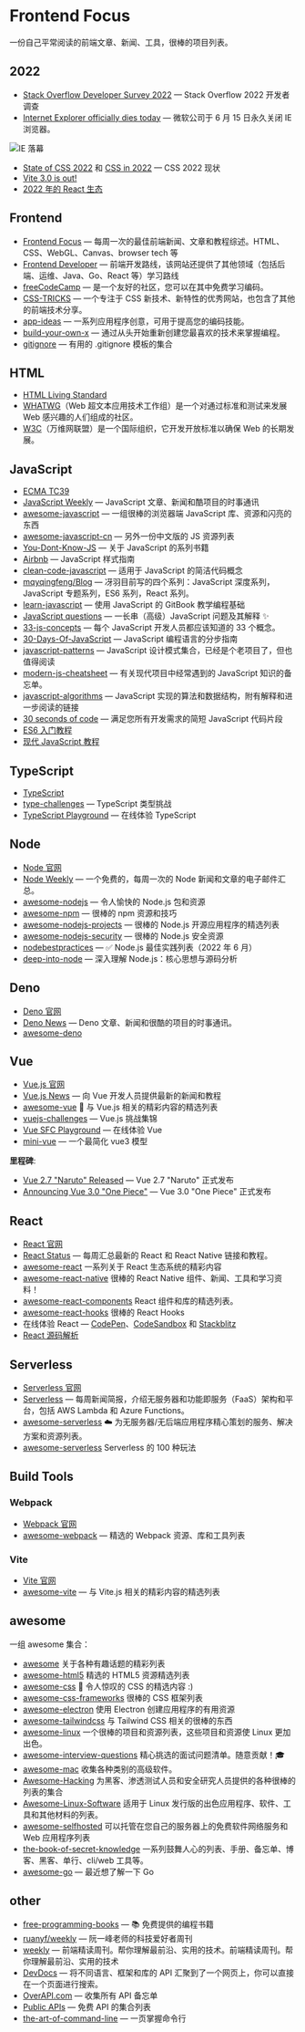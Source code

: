 # Frontend Focus

一份自己平常阅读的前端文章、新闻、工具，很棒的项目列表。

## 2022

- [Stack Overflow Developer Survey 2022](https://survey.stackoverflow.co/2022/) — Stack Overflow 2022 开发者调查
- [Internet Explorer officially dies today](https://www.trustedreviews.com/news/internet-explorer-officially-dies-today-4241472) — 微软公司于 6 月 15 日永久关闭 IE 浏览器。

![IE 落幕](https://upload-images.jianshu.io/upload_images/18281896-861e71f736cdc412.png?imageMogr2/auto-orient/strip%7CimageView2/2/w/1240)

- [State of CSS 2022](https://web.dev/state-of-css-2022/) 和 [CSS in 2022](https://www.bram.us/2021/12/27/css-in-2022/) — CSS 2022 现状
- [Vite 3.0 is out!](https://vitejs.dev/blog/announcing-vite3.html)
- [2022 年的 React 生态](https://juejin.cn/post/7085542534943883301)

## Frontend

- [Frontend Focus](https://frontendfoc.us/) — 每周一次的最佳前端新闻、文章和教程综述。HTML、CSS、WebGL、Canvas、browser tech 等
- [Frontend Developer](https://roadmap.sh/frontend) — 前端开发路线，该网站还提供了其他领域（包括后端、运维、Java、Go、React 等）学习路线
- [freeCodeCamp](https://www.freecodecamp.org/) — 是一个友好的社区，您可以在其中免费学习编码。
- [CSS-TRICKS](https://link.juejin.cn/?target=https%3A%2F%2Fcss-tricks.com%2F) — 一个专注于 CSS 新技术、新特性的优秀网站，也包含了其他的前端技术分享。
- [app-ideas](https://github.com/florinpop17/app-ideas) — 一系列应用程序创意，可用于提高您的编码技能。
- [build-your-own-x](https://github.com/codecrafters-io/build-your-own-x) — 通过从头开始重新创建您最喜欢的技术来掌握编程。
- [gitignore](https://github.com/github/gitignore) — 有用的 .gitignore 模板的集合

## HTML

- [HTML Living Standard](https://html.spec.whatwg.org/multipage/)
- [WHATWG](https://whatwg.org/)（Web 超文本应用技术工作组）是一个对通过标准和测试来发展 Web 感兴趣的人们组成的社区。
- [W3C](https://www.w3.org/)（万维网联盟）是一个国际组织，它开发开放标准以确保 Web 的长期发展。

## JavaScript

- [ECMA TC39](https://github.com/tc39)
- [JavaScript Weekly](https://javascriptweekly.com/) — JavaScript 文章、新闻和酷项目的时事通讯
- [awesome-javascript](https://github.com/sorrycc/awesome-javascript) — 一组很棒的浏览器端 JavaScript 库、资源和闪亮的东西
- [awesome-javascript-cn](https://github.com/jobbole/awesome-javascript-cn) — 另外一份中文版的 JS 资源列表
- [You-Dont-Know-JS](https://github.com/getify/You-Dont-Know-JS) — 关于 JavaScript 的系列书籍
- [Airbnb](https://github.com/airbnb/javascript) — JavaScript 样式指南
- [clean-code-javascript](https://github.com/ryanmcdermott/clean-code-javascript) — 适用于 JavaScript 的简洁代码概念
- [mqyqingfeng/Blog](https://github.com/mqyqingfeng/Blog) — 冴羽目前写的四个系列：JavaScript 深度系列，JavaScript 专题系列，ES6 系列，React 系列。
- [learn-javascript](https://gitbook.gitbook.io/learn-javascript/) — 使用 JavaScript 的 GitBook 教学编程基础
- [JavaScript questions](https://github.com/lydiahallie/javascript-questions) — 一长串（高级）JavaScript 问题及其解释 ✨
- [33-js-concepts](https://github.com/leonardomso/33-js-concepts) — 每个 JavaScript 开发人员都应该知道的 33 个概念。
- [30-Days-Of-JavaScript](https://github.com/Asabeneh/30-Days-Of-JavaScript) — JavaScript 编程语言的分步指南
- [javascript-patterns](https://github.com/shichuan/javascript-patterns) — JavaScript 设计模式集合，已经是个老项目了，但也值得阅读
- [modern-js-cheatsheet](https://github.com/mbeaudru/modern-js-cheatsheet) — 有关现代项目中经常遇到的 JavaScript 知识的备忘单。
- [javascript-algorithms](https://github.com/trekhleb/javascript-algorithms) — JavaScript 实现的算法和数据结构，附有解释和进一步阅读的链接
- [30 seconds of code](https://www.30secondsofcode.org/) — 满足您所有开发需求的简短 JavaScript 代码片段
- [ES6 入门教程](https://es6.ruanyifeng.com/)
- [现代 JavaScript 教程](https://zh.javascript.info/)

## TypeScript

- [TypeScript](https://github.com/microsoft/TypeScript)
- [type-challenges](https://github.com/type-challenges/type-challenges) — TypeScript 类型挑战
- [TypeScript Playground](https://www.typescriptlang.org/play) — 在线体验 TypeScript

## Node

- [Node 官网](https://nodejs.org/en/)
- [Node Weekly](https://nodeweekly.com/) — 一个免费的，每周一次的 Node 新闻和文章的电子邮件汇总。
- [awesome-nodejs](https://github.com/sindresorhus/awesome-nodejs) — 令人愉快的 Node.js 包和资源
- [awesome-npm](https://github.com/sindresorhus/awesome-npm) — 很棒的 npm 资源和技巧
- [awesome-nodejs-projects](https://github.com/sqreen/awesome-nodejs-projects) — 很棒的 Node.js 开源应用程序的精选列表
- [awesome-nodejs-security](https://github.com/lirantal/awesome-nodejs-security) — 很棒的 Node.js 安全资源
- [nodebestpractices](https://github.com/goldbergyoni/nodebestpractices) — ✅ Node.js 最佳实践列表（2022 年 6 月）
- [deep-into-node](https://github.com/yjhjstz/deep-into-node) — 深入理解 Node.js：核心思想与源码分析

## Deno

- [Deno 官网](https://deno.land/)
- [Deno News](https://deno.news/) — Deno 文章、新闻和很酷的项目的时事通讯。
- [awesome-deno](https://github.com/denolib/awesome-deno)

## Vue

- [Vue.js 官网](https://vuejs.org/)
- [Vue.js News](https://news.vuejs.org/) — 向 Vue 开发人员提供最新的新闻和教程
- [awesome-vue](https://github.com/vuejs/awesome-vue) 🎉 与 Vue.js 相关的精彩内容的精选列表
- [vuejs-challenges](https://github.com/webfansplz/vuejs-challenges) — Vue.js 挑战集锦
- [Vue SFC Playground](https://sfc.vuejs.org/) — 在线体验 Vue
- [mini-vue](https://github.com/cuixiaorui/mini-vue) — 一个最简化 vue3 模型

**里程碑**:

- [Vue 2.7 "Naruto" Released](https://blog.vuejs.org/posts/vue-2-7-naruto.html) — Vue 2.7 "Naruto" 正式发布
- [Announcing Vue 3.0 "One Piece"](https://blog.vuejs.org/posts/vue-3-one-piece.html) — Vue 3.0 "One Piece" 正式发布

## React

- [React 官网](https://github.com/facebook/react)
- [React Status](https://react.statuscode.com/) — 每周汇总最新的 React 和 React Native 链接和教程。
- [awesome-react](https://github.com/enaqx/awesome-react) 一系列关于 React 生态系统的精彩内容
- [awesome-react-native](https://github.com/jondot/awesome-react-native) 很棒的 React Native 组件、新闻、工具和学习资料！
- [awesome-react-components](https://github.com/brillout/awesome-react-components) React 组件和库的精选列表。
- [awesome-react-hooks](https://github.com/rehooks/awesome-react-hooks) 很棒的 React Hooks
- 在线体验 React — [CodePen](https://reactjs.org/redirect-to-codepen/hello-world)、[CodeSandbox](https://codesandbox.io/s/new) 和 [Stackblitz](https://stackblitz.com/fork/react)
- [React 源码解析](https://react.jokcy.me/)

## Serverless

- [Serverless 官网](https://cn.serverless.com/)
- [Serverless](https://serverless.email/) — 每周新闻简报，介绍无服务器和功能即服务（FaaS）架构和平台，包括 AWS Lambda 和 Azure Functions。
- [awesome-serverless](https://github.com/anaibol/awesome-serverless) ☁️ 为无服务器/无后端应用程序精心策划的服务、解决方案和资源列表。
- [awesome-serverless](https://github.com/tinafangkunding/awesome-serverless) Serverless 的 100 种玩法

## Build Tools

### Webpack

- [Webpack 官网](https://webpack.js.org/)
- [awesome-webpack](https://github.com/webpack-contrib/awesome-webpack) — 精选的 Webpack 资源、库和工具列表

### Vite

- [Vite 官网](https://vitejs.dev/)
- [awesome-vite](https://github.com/vitejs/awesome-vite) — 与 Vite.js 相关的精彩内容的精选列表

## awesome

一组 awesome 集合：

- [awesome](https://github.com/sindresorhus/awesome) 关于各种有趣话题的精彩列表
- [awesome-html5](https://github.com/diegocard/awesome-html5) 精选的 HTML5 资源精选列表
- [awesome-css](https://github.com/awesome-css-group/awesome-css) 🎨 令人惊叹的 CSS 的精选内容 :)
- [awesome-css-frameworks](https://github.com/troxler/awesome-css-frameworks) 很棒的 CSS 框架列表
- [awesome-electron](https://github.com/sindresorhus/awesome-electron) 使用 Electron 创建应用程序的有用资源
- [awesome-tailwindcss](https://github.com/aniftyco/awesome-tailwindcss) 与 Tailwind CSS 相关的很棒的东西
- [awesome-linux](https://github.com/inputsh/awesome-linux) 一个很棒的项目和资源列表，这些项目和资源使 Linux 更加出色。
- [awesome-interview-questions](https://github.com/DopplerHQ/awesome-interview-questions) 精心挑选的面试问题清单。随意贡献！🎓
- [awesome-mac](https://github.com/jaywcjlove/awesome-mac) 收集各种类别的高级软件。
- [Awesome-Hacking](https://github.com/Hack-with-Github/Awesome-Hacking) 为黑客、渗透测试人员和安全研究人员提供的各种很棒的列表的集合
- [Awesome-Linux-Software](https://github.com/luong-komorebi/Awesome-Linux-Software) 适用于 Linux 发行版的出色应用程序、软件、工具和其他材料的列表。
- [awesome-selfhosted](https://github.com/awesome-selfhosted/awesome-selfhosted) 可以托管在您自己的服务器上的免费软件网络服务和 Web 应用程序列表
- [the-book-of-secret-knowledge](https://github.com/trimstray/the-book-of-secret-knowledge) 一系列鼓舞人心的列表、手册、备忘单、博客、黑客、单行、cli/web 工具等。
- [awesome-go](https://github.com/avelino/awesome-go) — 最近想了解一下 Go

## other

- [free-programming-books](https://github.com/EbookFoundation/free-programming-books) — 📚 免费提供的编程书籍
- [ruanyf/weekly](https://github.com/ruanyf/weekly) — 阮一峰老师的科技爱好者周刊
- [weekly](https://github.com/ascoders/weekly) — 前端精读周刊。帮你理解最前沿、实用的技术。前端精读周刊。帮你理解最前沿、实用的技术
- [DevDocs](https://devdocs.io/) — 将不同语言、框架和库的 API 汇聚到了一个网页上，你可以直接在一个页面进行搜索。
- [OverAPI.com](https://overapi.com/) — 收集所有 API 备忘单
- [Public APIs](https://github.com/public-apis/public-apis) — 免费 API 的集合列表
- [the-art-of-command-line](https://github.com/jlevy/the-art-of-command-line) — 一页掌握命令行
